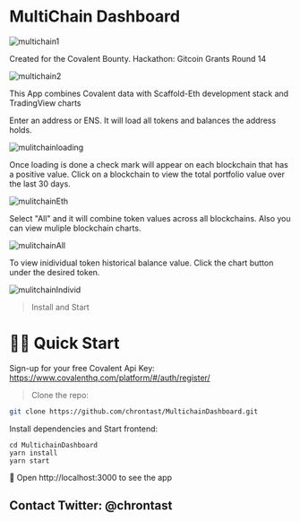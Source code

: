# MultiChain Dashboard

![multichain1](https://user-images.githubusercontent.com/75052782/176007142-7c2a9d8b-25a4-477c-8a49-547b519091ea.png)


Created for the Covalent Bounty. Hackathon: Gitcoin Grants Round 14

![multichain2](https://user-images.githubusercontent.com/75052782/176007870-c00e6a54-a82b-4af7-993b-77853d278826.png)


This App combines Covalent data with Scaffold-Eth development stack and TradingView charts

Enter an address or ENS.
It will load all tokens and balances the address holds.

![mulitchainloading](https://user-images.githubusercontent.com/75052782/176012083-1f51e62e-55d0-4dda-abc1-c74080a080eb.png)


Once loading is done a check mark will appear on each blockchain that has a positive value.
Click on a blockchain to view the total portfolio value over the last 30 days.

![mulitchainEth](https://user-images.githubusercontent.com/75052782/176012408-633f4f76-1a21-406e-ba69-3a06239b1aca.png)


Select "All" and it will combine token values across all blockchains.
Also you can view muliple blockchain charts.

![mulitchainAll](https://user-images.githubusercontent.com/75052782/176013153-502986a0-06d9-4b54-98d0-c42c042056c8.png)


To view inidividual token historical balance value. Click the chart button under the desired token.

![mulitchainIndivid](https://user-images.githubusercontent.com/75052782/176013887-a9bb4d09-503a-4810-8962-3533f9cff91c.png)




> Install and Start

# 🏄‍♂️ Quick Start

Sign-up for your free Covalent Api Key:
https://www.covalenthq.com/platform/#/auth/register/

> Clone the repo:

```bash
git clone https://github.com/chrontast/MultichainDashboard.git
```

Install dependencies and Start frontend:
```
cd MultichainDashboard
yarn install
yarn start
```

📱 Open http://localhost:3000 to see the app

## Contact   Twitter: @chrontast

